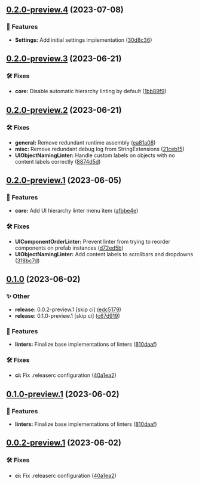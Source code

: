 ## [0.2.0-preview.4](https://github.com/TalTech-IVAR-Lab/unity-ui-hierarchy-linter/compare/v0.2.0-preview.3...v0.2.0-preview.4) (2023-07-08)


### 🚀 Features

* **Settings:** Add initial settings implementation ([30d8c36](https://github.com/TalTech-IVAR-Lab/unity-ui-hierarchy-linter/commit/30d8c36ce3dcfb7ed1ba10c0e29f44f56f9caa64))

## [0.2.0-preview.3](https://github.com/TalTech-IVAR-Lab/Unity-UI-Hierarchy-Linter/compare/v0.2.0-preview.2...v0.2.0-preview.3) (2023-06-21)


### 🛠 Fixes

* **core:** Disable automatic hierarchy linting by default ([1bb89f9](https://github.com/TalTech-IVAR-Lab/Unity-UI-Hierarchy-Linter/commit/1bb89f90cb1db780f863d3710648b44b7ddd745c))

## [0.2.0-preview.2](https://github.com/TalTech-IVAR-Lab/Unity-UI-Hierarchy-Linter/compare/v0.2.0-preview.1...v0.2.0-preview.2) (2023-06-21)


### 🛠 Fixes

* **general:** Remove redundant runtime assembly ([ea81a08](https://github.com/TalTech-IVAR-Lab/Unity-UI-Hierarchy-Linter/commit/ea81a0803436af9968b9b113b5b48d8a9ab29cbb))
* **misc:** Remove redundant debug log from StringExtensions ([21ceb15](https://github.com/TalTech-IVAR-Lab/Unity-UI-Hierarchy-Linter/commit/21ceb15fd4e7fff2bd159daf13a9262c5d9b8535))
* **UIObjectNamingLinter:** Handle custom labels on objects with no content labels correctly ([8874d5d](https://github.com/TalTech-IVAR-Lab/Unity-UI-Hierarchy-Linter/commit/8874d5d7b015b770c9ed3d29b97d0ff65407eb8d))

## [0.2.0-preview.1](https://github.com/TalTech-IVAR-Lab/Unity-UI-Hierarchy-Linter/compare/v0.1.0...v0.2.0-preview.1) (2023-06-05)


### 🚀 Features

* **core:** Add UI hierarchy linter menu item ([afbbe4e](https://github.com/TalTech-IVAR-Lab/Unity-UI-Hierarchy-Linter/commit/afbbe4efe06ecb8c6ba66cb808d151e464af04b9))


### 🛠 Fixes

* **UIComponentOrderLinter:** Prevent linter from trying to reorder components on prefab instances ([d72ed5b](https://github.com/TalTech-IVAR-Lab/Unity-UI-Hierarchy-Linter/commit/d72ed5bcde29bc8b0ca6cd0fea1d269c062b06eb))
* **UIObjectNamingLinter:** Add content labels to scrollbars and dropdowns ([318bc7d](https://github.com/TalTech-IVAR-Lab/Unity-UI-Hierarchy-Linter/commit/318bc7dec8c7e940e3bf76ad135cf67c8ed1411d))

## [0.1.0](https://github.com/TalTech-IVAR-Lab/Unity-UI-Hierarchy-Linter/compare/v0.0.1...v0.1.0) (2023-06-02)


### ✨ Other

* **release:** 0.0.2-preview.1 [skip ci] ([edc5179](https://github.com/TalTech-IVAR-Lab/Unity-UI-Hierarchy-Linter/commit/edc517970a04412851a581f08183bf5d8678b5a4))
* **release:** 0.1.0-preview.1 [skip ci] ([c67d919](https://github.com/TalTech-IVAR-Lab/Unity-UI-Hierarchy-Linter/commit/c67d9199621a499bbe29a2ec9e89c23a47695f99))


### 🚀 Features

* **linters:** Finalize base implementations of linters ([810daaf](https://github.com/TalTech-IVAR-Lab/Unity-UI-Hierarchy-Linter/commit/810daafcffa103f407d2d69b7a9d0c3cfa09d953))


### 🛠 Fixes

* **ci:** Fix .releaserc configuration ([40a1ea2](https://github.com/TalTech-IVAR-Lab/Unity-UI-Hierarchy-Linter/commit/40a1ea20f7748267dfd58e0f32f00bbba57411f6))

## [0.1.0-preview.1](https://github.com/TalTech-IVAR-Lab/Unity-UI-Hierarchy-Linter/compare/v0.0.2-preview.1...v0.1.0-preview.1) (2023-06-02)


### 🚀 Features

* **linters:** Finalize base implementations of linters ([810daaf](https://github.com/TalTech-IVAR-Lab/Unity-UI-Hierarchy-Linter/commit/810daafcffa103f407d2d69b7a9d0c3cfa09d953))

## [0.0.2-preview.1](https://github.com/TalTech-IVAR-Lab/Unity-UI-Hierarchy-Linter/compare/v0.0.1...v0.0.2-preview.1) (2023-06-02)


### 🛠 Fixes

* **ci:** Fix .releaserc configuration ([40a1ea2](https://github.com/TalTech-IVAR-Lab/Unity-UI-Hierarchy-Linter/commit/40a1ea20f7748267dfd58e0f32f00bbba57411f6))
